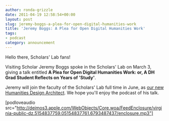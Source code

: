 ```yaml
---
author: ronda-grizzle
date: 2011-04-19 12:58:54+00:00
layout: post
slug: jeremy-boggs-a-plea-for-open-digital-humanities-work
title: 'Jeremy Boggs: A Plea for Open Digital Humanities Work'
tags:
- podcast
category: announcement
---
```


Hello there, Scholars' Lab fans!

Visiting Scholar Jeremy Boggs spoke in the Scholars' Lab on March 3, giving a talk entitled **A Plea for Open Digital Humanities Work: or, A DH Grad Student Reflects on Years of 'Study'**.

Jeremy will join the faculty of the Scholars' Lab full time in June, as [our new Humanities Design Architect](https://scholarslab.org/announcements/welcoming-jeremy-boggs/). We hope you'll enjoy the podcast of his talk.

[podloveaudio src="http://deimos3.apple.com/WebObjects/Core.woa/FeedEnclosure/virginia-public-dz.5154837759.05154837761.6793487437/enclosure.mp3"]
